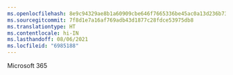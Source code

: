 ```yaml
---
ms.openlocfilehash: 8e9c94329ae8b1a60909cbe646f7665336be45ac0a13d236b73db7e4f34eed86
ms.sourcegitcommit: 7f8d1e7a16af769adb43d1877c28fdce53975db8
ms.translationtype: HT
ms.contentlocale: hi-IN
ms.lasthandoff: 08/06/2021
ms.locfileid: "6985188"
---
```

Microsoft 365